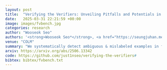 ```yaml
---
layout: post
title:  "Verifying the Verifiers: Unveiling Pitfalls and Potentials in Fact Verifiers"
date:   2025-03-31 22:21:59 +00:00
image: images/fvbench.jpg
categories: research
author: "Wooseok Seo"
authors: '<strong>Wooseok Seo*</strong>, <a href="https://seungjuhan.me/">Seungju Han*</a>, <a href="https://jaehunjung.com/">Jaehun Jung</a>, <a href="https://bnewm0609.github.io/">Benjamin Newman</a>, <a href="https://sngwonlim.github.io/">Seungwon Lim</a>, <a href="https://seunbite.github.io/">Seungbeen Lee</a>, <a href="https://gloriaximinglu.github.io/">Ximing Lu</a>, <a href="https://yejinc.github.io/">Yejin Choi</a>, <a href="https://yj-yu.github.io/home/">Youngjae Yu</a>'
venue: "COLM"
summary: "We systematically detect ambiguous & mislabeled examples in fact-verification benchmarks and introduce Clearfacts and Grayfacts, along with a SOTA 8B fact verifer and insights on building better fact verifiers."
arxiv: https://arxiv.org/abs/2506.13342
code: https://github.com/just1nseo/verifying-the-verifiers#
bibtex: bibtex/fvbench.txt
---
```

